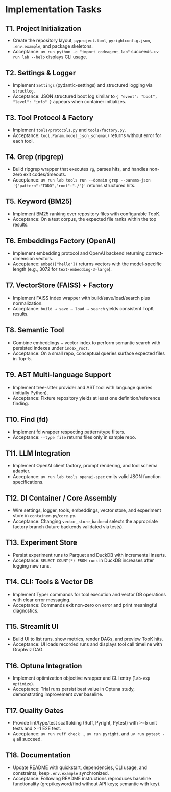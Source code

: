 # Implementation Tasks

## T1. Project Initialization
- Create the repository layout, `pyproject.toml`, `pyrightconfig.json`, `.env.example`, and package skeletons.
- Acceptance: `uv run python -c "import codeagent_lab"` succeeds. `uv run lab --help` displays CLI usage.

## T2. Settings & Logger
- Implement `Settings` (pydantic-settings) and structured logging via `structlog`.
- Acceptance: JSON structured boot log similar to `{ "event": "boot", "level": "info" }` appears when container initializes.

## T3. Tool Protocol & Factory
- Implement `tools/protocols.py` and `tools/factory.py`.
- Acceptance: `tool.Param.model_json_schema()` returns without error for each tool.

## T4. Grep (ripgrep)
- Build ripgrep wrapper that executes `rg`, parses hits, and handles non-zero exit codes/timeouts.
- Acceptance: `uv run lab tools run --domain grep --params-json '{"pattern":"TODO","root":"./"}'` returns structured hits.

## T5. Keyword (BM25)
- Implement BM25 ranking over repository files with configurable TopK.
- Acceptance: On a test corpus, the expected file ranks within the top results.

## T6. Embeddings Factory (OpenAI)
- Implement embedding protocol and OpenAI backend returning correct-dimension vectors.
- Acceptance: `embed(["hello"])` returns vectors with the model-specific length (e.g., 3072 for `text-embedding-3-large`).

## T7. VectorStore (FAISS) + Factory
- Implement FAISS index wrapper with build/save/load/search plus normalization.
- Acceptance: `build → save → load → search` yields consistent TopK results.

## T8. Semantic Tool
- Combine embeddings + vector index to perform semantic search with persisted indexes under `index_root`.
- Acceptance: On a small repo, conceptual queries surface expected files in Top-5.

## T9. AST Multi-language Support
- Implement tree-sitter provider and AST tool with language queries (initially Python).
- Acceptance: Fixture repository yields at least one definition/reference finding.

## T10. Find (fd)
- Implement fd wrapper respecting pattern/type filters.
- Acceptance: `--type file` returns files only in sample repo.

## T11. LLM Integration
- Implement OpenAI client factory, prompt rendering, and tool schema adapter.
- Acceptance: `uv run lab tools openai-spec` emits valid JSON function specifications.

## T12. DI Container / Core Assembly
- Wire settings, logger, tools, embeddings, vector store, and experiment store in `container.py`/`core.py`.
- Acceptance: Changing `vector_store_backend` selects the appropriate factory branch (future backends validated via tests).

## T13. Experiment Store
- Persist experiment runs to Parquet and DuckDB with incremental inserts.
- Acceptance: `SELECT COUNT(*) FROM runs` in DuckDB increases after logging new runs.

## T14. CLI: Tools & Vector DB
- Implement Typer commands for tool execution and vector DB operations with clear error messaging.
- Acceptance: Commands exit non-zero on error and print meaningful diagnostics.

## T15. Streamlit UI
- Build UI to list runs, show metrics, render DAGs, and preview TopK hits.
- Acceptance: UI loads recorded runs and displays tool call timeline with Graphviz DAG.

## T16. Optuna Integration
- Implement optimization objective wrapper and CLI entry (`lab-exp optimize`).
- Acceptance: Trial runs persist best value in Optuna study, demonstrating improvement over baseline.

## T17. Quality Gates
- Provide lint/type/test scaffolding (Ruff, Pyright, Pytest) with >=5 unit tests and >=1 E2E test.
- Acceptance: `uv run ruff check .`, `uv run pyright`, and `uv run pytest -q` all succeed.

## T18. Documentation
- Update README with quickstart, dependencies, CLI usage, and constraints; keep `.env.example` synchronized.
- Acceptance: Following README instructions reproduces baseline functionality (grep/keyword/find without API keys; semantic with key).
